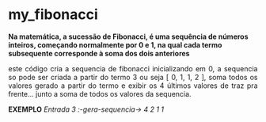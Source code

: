 # my_fibonacci

<b> Na matemática, a sucessão de Fibonacci, é uma sequência de números inteiros, começando normalmente por 0 e 1, na qual cada termo subsequente corresponde à soma dos dois anteriores </b>

<p align="justify">
este código cria a sequencia de fibonacci inicializando em 0,
a sequencia so pode ser criada a partir do termo 3 ou seja [ 0, 1, 1, 2 ],
soma todos os valores gerado a partir do termo e exibir os 4 últimos valores de traz pra frente...
junto a soma de todos os valores da sequencia.
</p>
<b>EXEMPLO</b>
<i>Entrada 3 :-gera-sequencia-> 4 2 1 1 </i>


